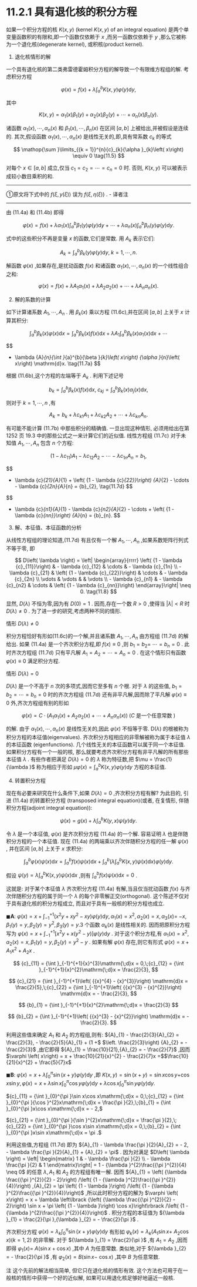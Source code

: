 # 11.2.1 具有退化核的积分方程

如果一个积分方程的核 $K\left( {x, y}\right)$ (kernel $K\left( {x, y}\right)$ of an integral equation) 是两个单变量函数积的有限和,即一个函数仅依赖于 $x$ ,而另一函数仅依赖于 $y$ ,那么它被称为一个退化核(degenerate kernel), 或积核(product kernel).

1. 退化核情形的解

一个具有退化核的第二类弗雷德霍姆积分方程的解导致一个有限维方程组的解. 考虑积分方程

$$
\varphi \left( x\right)  = f\left( x\right)  + \lambda {\int }_{a}^{b}K\left( {x, y}\right) \varphi \left( y\right) \mathrm{d}y, \tag{11.4a}
$$

其中

$$
K\left( {x, y}\right)  = {\alpha }_{1}\left( x\right) {\beta }_{1}\left( y\right)  + {\alpha }_{2}\left( x\right) {\beta }_{2}\left( y\right)  + \cdots  + {\alpha }_{n}\left( x\right) {\beta }_{n}\left( y\right) . \tag{11.4b}
$$

诸函数 ${\alpha }_{1}\left( x\right) ,\cdots ,{\alpha }_{n}\left( x\right)$ 和 ${\beta }_{1}\left( x\right) ,\cdots ,{\beta }_{n}\left( x\right)$ 在区间 $\left\lbrack  {a, b}\right\rbrack$ 上被给出,并被假设是连续的. 其次,假设函数 ${\alpha }_{1}\left( x\right) ,\cdots ,{\alpha }_{n}\left( x\right)$ 是线性无关的,即,具有常系数 ${c}_{k}$ 的等式

$$
\mathop{\sum }\limits_{{k = 1}}^{n}{c}_{k}{\alpha }_{k}\left( x\right)  \equiv  0 \tag{11.5}
$$

对每个 $x \in  \left\lbrack  {a, b}\right\rbrack$ 成立,仅当 ${c}_{1} = {c}_{2} = \cdots  = {c}_{n} = 0$ 时. 否则, $K\left( {x, y}\right)$ 可以被表示成较小数目乘积的和.

---

①原文将下式中的 $f\left( {\xi , y\left( \xi \right) }\right)$ 误为 $f\left( {\xi ,\eta \left( \xi \right) }\right)$ . - 译者注

---

由 (11.4a) 和 (11.4b) 即得

$$
\varphi \left( x\right)  = f\left( x\right)  + \lambda {\alpha }_{1}\left( x\right) {\int }_{a}^{b}{\beta }_{1}\left( y\right) \varphi \left( y\right) \mathrm{d}y + \cdots  + \lambda {\alpha }_{n}\left( x\right) {\int }_{a}^{b}{\beta }_{n}\left( y\right) \varphi \left( y\right) \mathrm{d}y. \tag{11.6a}
$$

式中的这些积分不再是变量 $x$ 的函数,它们是常数. 用 ${A}_{k}$ 表示它们:

$$
{A}_{k} = {\int }_{a}^{b}{\beta }_{k}\left( y\right) \varphi \left( y\right) \mathrm{d}y,\;k = 1,\cdots , n. \tag{11.6b}
$$

解函数 $\varphi \left( x\right)$ ,如果存在,是扰动函数 $f\left( x\right)$ 和诸函数 ${\alpha }_{1}\left( x\right) ,\cdots ,{\alpha }_{n}\left( x\right)$ 的一个线性组合之和:

$$
\varphi \left( x\right)  = f\left( x\right)  + \lambda {A}_{1}{\alpha }_{1}\left( x\right)  + \lambda {A}_{2}{\alpha }_{2}\left( x\right)  + \cdots  + \lambda {A}_{n}{\alpha }_{n}\left( x\right) . \tag{11.6c}
$$

2. 解的系数的计算

如下计算诸系数 ${A}_{1},\cdots ,{A}_{n}$ . 用 ${\beta }_{k}\left( x\right)$ 乘以方程 (11.6c),并在区间 $\left\lbrack  {a, b}\right\rbrack$ 上关于 $x$ 计算其积分:

$$
{\int }_{a}^{b}{\beta }_{k}\left( x\right) \varphi \left( x\right) \mathrm{d}x = {\int }_{a}^{b}{\beta }_{k}\left( x\right) f\left( x\right) \mathrm{d}x + \lambda {A}_{1}{\int }_{a}^{b}{\beta }_{k}\left( x\right) {\alpha }_{1}\left( x\right) \mathrm{d}x + \cdots
$$

$$
+ \lambda {A}_{n}{\int }_{a}^{b}{\beta }_{k}\left( x\right) {\alpha }_{n}\left( x\right) \mathrm{d}x. \tag{11.7a}
$$

根据 (11.6b),这个方程的左端等于 ${A}_{k}$ . 利用下述记号

$$
{b}_{k} = {\int }_{a}^{b}{\beta }_{k}\left( x\right) f\left( x\right) \mathrm{d}x,\;{c}_{kj} = {\int }_{a}^{b}{\beta }_{k}\left( x\right) {\alpha }_{j}\left( x\right) \mathrm{d}x, \tag{11.7b}
$$

则对于 $k = 1,\cdots , n$ ,有

$$
{A}_{k} = {b}_{k} + \lambda {c}_{k1}{A}_{1} + \lambda {c}_{k2}{A}_{2} + \cdots  + \lambda {c}_{kn}{A}_{n}. \tag{11.7c}
$$

有可能不能计算 (11.7b) 中那些积分的精确值. 一旦出现这种情形, 必须用给出在第 1252 页 19.3 中的那些公式之一来计算它们的近似值. 线性方程组 (11.7c) 对于未知值 ${A}_{1},\cdots ,{A}_{n}$ 包含 $n$ 个方程:

$$
\left( {1 - \lambda {c}_{11}}\right) {A}_{1} - \lambda {c}_{12}{A}_{2} - \cdots  - \lambda {c}_{1n}{A}_{n} = {b}_{1},
$$

$$
- \lambda {c}_{21}{A}_{1} + \left( {1 - \lambda {c}_{22}}\right) {A}_{2} - \cdots  - \lambda {c}_{2n}{A}_{n} = {b}_{2}, \tag{11.7d}
$$

$$
- \lambda {c}_{n1}{A}_{1} - \lambda {c}_{n2}{A}_{2} - \cdots  + \left( {1 - \lambda {c}_{nn}}\right) {A}_{n} = {b}_{n}.
$$

3. 解、本征值、本征函数的分析

从线性方程组的理论知道,(11.7d) 有且仅有一个解 ${A}_{1},\cdots ,{A}_{n}$ ,如果系数矩阵行列式不等于零, 即

$$
D\left( \lambda \right)  = \left| \begin{array}{rrrr} \left( {1 - \lambda {c}_{11}}\right) &  - \lambda {c}_{12} & \cdots &  - \lambda {c}_{1n} \\   - \lambda {c}_{21} & \left( {1 - \lambda {c}_{22}}\right) & \cdots &  - \lambda {c}_{2n} \\  \vdots & \vdots & & \vdots \\   - \lambda {c}_{n1} &  - \lambda {c}_{n2} & \cdots & \left( {1 - \lambda {c}_{nn}}\right)  \end{array}\right|  \neq  0. \tag{11.8}
$$

显然, $D\left( \lambda \right)$ 不恒为零,因为有 $D\left( 0\right)  = 1$ . 因而,存在一个数 $R > 0$ ,使得当 $\left| \lambda \right|  < R$ 时 $D\left( \lambda \right)  \neq  0$ . 为了进一步的研究,考虑两种不同的情形.

情形 $D\left( \lambda \right)  \neq  0$

积分方程恰好有形如(11.6c)的一个解,并且诸系数 ${A}_{1},\cdots ,{A}_{n}$ 由方程组 (11.7d) 的解给出. 如果 (11.4a) 是一个齐次积分方程,即 $f\left( x\right)  \equiv  0$ ,则 ${b}_{1} = {b}_{2} =$ $\cdots  = {b}_{n} = 0$ . 此时齐次方程组 (11.7d) 只有平凡解 ${A}_{1} = {A}_{2} = \cdots  = {A}_{n} = 0$ . 在这个情形只有函数 $\varphi \left( x\right)  \equiv  0$ 满足积分方程.

情形 $D\left( \lambda \right)  = 0$

$D\left( \lambda \right)$ 是一个不高于 $n$ 次的多项式,因而它至多有 $n$ 个根. 对于 $\lambda$ 的这些值, ${b}_{1} = {b}_{2} = \cdots  = {b}_{n} = 0$ 时的齐次方程组 (11.7d) 还有非平凡解,因而除了平凡解 $\varphi \left( x\right)  \equiv  0$ 外,齐次方程组有别的形如

$$
\varphi \left( x\right)  = C \cdot  \left( {{A}_{1}{\alpha }_{1}\left( x\right)  + {A}_{2}{\alpha }_{2}\left( x\right)  + \cdots  + {A}_{n}{\alpha }_{n}\left( x\right) }\right) \;\left( {C\text{ 是一个任意常数 }}\right)
$$

的解. 由于 ${\alpha }_{1}\left( x\right) ,\cdots ,{\alpha }_{n}\left( x\right)$ 是线性无关的,因此 $\varphi \left( x\right)$ 不恒等于零. $\mathrm{D}\left( \lambda \right)$ 的根被称为积分方程的本征值(eigenvalues). 齐次积分方程相应的非零解被称为属于本征值 $\lambda$ 的本征函数 (eigenfunctions). 几个线性无关的本征函数可以属于同一个本征值. 如果积分方程有一个一般的核, 那么就要考虑齐次积分方程有非平凡解的所有那些本征值 $\lambda$ . 有些作者把满足 $D\left( \lambda \right)  = 0$ 的 $\lambda$ 称为特征数,把 $\mu  = \frac{1}{\lambda }$ 称为相应于形如 ${\mu \varphi }\left( x\right)  = {\int }_{a}^{b}K\left( {x, y}\right) \varphi \left( y\right) \mathrm{d}y$ 方程的本征值.

4. 转置积分方程

现在有必要来研究在什么条件下,如果 $D\left( \lambda \right)  = 0$ ,齐次积分方程有解? 为此目的, 引进 (11.4a) 的转置积分方程 (transposed integral equation)(或者, 在复情形, 伴随积分方程(adjoint integral equation)):

$$
\psi \left( x\right)  = g\left( x\right)  + \lambda {\int }_{a}^{b}K\left( {y, x}\right) \psi \left( y\right) \mathrm{d}y. \tag{11.9a}
$$

令 $\lambda$ 是一个本征值, $\varphi \left( x\right)$ 是齐次积分方程 (11.4a) 的一个解. 容易证明 $\lambda$ 也是伴随积分方程的一个本征值. 现在 (11.4a) 的两端乘以齐次伴随积分方程的任一解 $\psi \left( x\right)$ , 并在区间 $\left\lbrack  {a, b}\right\rbrack$ 上关于 $x$ 求积分:

$$
{\int }_{a}^{b}\varphi \left( x\right) \psi \left( x\right) \mathrm{d}x = {\int }_{a}^{b}f\left( x\right) \psi \left( x\right) \mathrm{d}x + {\int }_{a}^{b}\left( {\lambda {\int }_{a}^{b}K\left( {x, y}\right) \psi \left( x\right) \mathrm{d}x}\right) \varphi \left( y\right) \mathrm{d}y. \tag{11.9b}
$$

假设 $\psi \left( y\right)  = \lambda {\int }_{a}^{b}K\left( {x, y}\right) \psi \left( x\right) \mathrm{d}x$ ,则有 ${\int }_{a}^{b}f\left( x\right) \psi \left( x\right) \mathrm{d}x = 0$ .

这就是: 对于某个本征值 $\lambda$ 齐次积分方程 (11.4a) 有解,当且仅当扰动函数 $f\left( x\right)$ 与齐次伴随积分方程的属于同一个 $\lambda$ 的每个非零解正交(orthogonal). 这个陈述不仅对于具有退化核的积分方程成立, 而且对于具有一般核的积分方程也成立.

$\blacksquare \mathbf{A}$: $\varphi \left( x\right)  = x + {\int }_{-1}^{+1}\left( {{x}^{2}y + x{y}^{2} - {xy}}\right) \varphi \left( y\right) \mathrm{d}y,{\alpha }_{1}\left( x\right)  = {x}^{2},{\alpha }_{2}\left( x\right)  = x,{\alpha }_{3}\left( x\right)  =$ $- x,{\beta }_{1}\left( y\right)  = y,{\beta }_{2}\left( y\right)  = {y}^{2},{\beta }_{3}\left( y\right)  = {y.3}$ 个函数 ${\alpha }_{k}\left( x\right)$ 是线性相关的. 因而把原积分方程写为 $\varphi \left( x\right)  = x + {\int }_{-1}^{+1}\left\lbrack  {{x}^{2}y + x\left( {{y}^{2} - y}\right) }\right\rbrack  \varphi \left( y\right) \mathrm{d}y$ . 对于这个积分方程,有 ${\alpha }_{1}\left( x\right)  = {x}^{2},{\alpha }_{2}\left( x\right)  = x,{\beta }_{1}\left( y\right)  = y,{\beta }_{2}\left( y\right)  = {y}^{2} - y$ . 如果有解 $\varphi \left( x\right)$ 存在,则它有形式 $\varphi \left( x\right)  = x + {A}_{1}{x}^{2} + {A}_{2}x$ .

$$
{c}_{11} = {\int }_{-1}^{+1}{x}^{3}\mathrm{\;d}x = 0,\;{c}_{12} = {\int }_{-1}^{+1}{x}^{2}\mathrm{\;d}x = \frac{2}{3},
$$

$$
{c}_{21} = {\int }_{-1}^{+1}\left( {{x}^{4} - {x}^{3}}\right) \mathrm{d}x = \frac{2}{5},\;{c}_{22} = {\int }_{-1}^{+1}\left( {{x}^{3} - {x}^{2}}\right) \mathrm{d}x =  - \frac{2}{3},
$$

$$
{b}_{1} = {\int }_{-1}^{+1}{x}^{2}\mathrm{\;d}x = \frac{2}{3}
$$

$$
{b}_{2} = {\int }_{-1}^{+1}\left( {{x}^{3} - {x}^{2}}\right) \mathrm{d}x =  - \frac{2}{3}.
$$

利用这些值来确定 ${A}_{1}$ 和 ${A}_{2}$ 的方程组,则有: ${A}_{1} - \frac{2}{3}{A}_{2} = \frac{2}{3}, - \frac{2}{5}{A}_{1} + (1 +$ $\left. \frac{2}{3}\right) {A}_{2} =  - \frac{2}{3}$ ,由它即得 ${A}_{1} = \frac{10}{21},{A}_{2} =  - \frac{2}{7}$ ,因而 $\varphi \left( x\right)  = x + \frac{10}{21}{x}^{2} - \frac{2}{7}x =$$\frac{10}{21}{x}^{2} + \frac{5}{7}x$

$\blacksquare \mathbf{B}$: $\varphi \left( x\right)  = x + \lambda {\int }_{0}^{\pi }\sin \left( {x + y}\right) \varphi \left( y\right) \mathrm{d}y$ ,即 $K\left( {x, y}\right)  = \sin \left( {x + y}\right)  = \sin x\cos y +$$\cos x\sin y,\varphi \left( x\right)  = x + \lambda \sin x{\int }_{0}^{\pi }\cos {y\varphi }\left( y\right) \mathrm{d}y + \lambda \cos x{\int }_{0}^{\pi }\sin {y\varphi }\left( y\right) \mathrm{d}y.$

${c}_{11} = {\int }_{0}^{\pi }\sin x\cos x\mathrm{\;d}x = 0,\;{c}_{12} = {\int }_{0}^{\pi }{\cos }^{2}x\mathrm{\;d}x = \frac{\pi }{2},\;{b}_{1} = {\int }_{0}^{\pi }x\cos x\mathrm{\;d}x =  - 2,$

${c}_{21} = {\int }_{0}^{\pi }{\sin }^{2}x\mathrm{\;d}x = \frac{\pi }{2},\;{c}_{22} = {\int }_{0}^{\pi }\cos x\sin x\mathrm{\;d}x = 0,\;{b}_{2} = {\int }_{0}^{\pi }x\sin x\mathrm{\;d}x = \pi .$

利用这些值,方程组 (11.7d) 即为 ${A}_{1} - \lambda \frac{\pi }{2}{A}_{2} =  - 2, - \lambda \frac{\pi }{2}{A}_{1} + {A}_{2} = \pi$ . 因为对满足 $D\left( \lambda \right)  = \left| \begin{matrix} 1 &  - \lambda \frac{\pi }{2} \\   - \lambda \frac{\pi }{2} & 1 \end{matrix}\right|  = 1 - {\lambda }^{2}\frac{{\pi }^{2}}{4} \neq  0$ 的任意 $\lambda ,{A}_{1}$ 和 ${A}_{2}$ 的方程组有唯一解. 因而 ${A}_{1} = \left( {\lambda \frac{{\pi }^{2}}{2} - 2}\right) /\left( {1 - {\lambda }^{2}\frac{{\pi }^{2}}{4}}\right) ,{A}_{2} = \pi \left( {1 - \lambda }\right) /\left( {1 - {\lambda }^{2}\frac{{\pi }^{2}}{4}}\right)$ ,所以此时积分方程的解为 $\varphi \left( x\right)  = x + \lambda \left\lbrack  {\left( {\lambda \frac{{\pi }^{2}}{2} - 2}\right) \sin x + \pi \left( {1 - \lambda }\right) \cos x}\right\rbrack  /\left( {1 - {\lambda }^{2}\frac{{\pi }^{2}}{4}}\right)$ . 积分方程的本征值为 ${\lambda }_{1} = \frac{2}{\pi },{\lambda }_{2} =  - \frac{2}{\pi }$ .

齐次积分方程 $\varphi \left( x\right)  = {\lambda }_{k}{\int }_{0}^{\pi }\sin \left( {x + y}\right) \varphi \left( y\right) \mathrm{d}y$ 有形如 ${\varphi }_{k}\left( x\right)  = {\lambda }_{k}\left( {{A}_{1}\sin x + }\right.$ $\left. {{A}_{2}\cos x}\right) \left( {k = 1,2}\right)$ 的非零解. 对于 ${\lambda }_{1} = \frac{2}{\pi }$ ,有 ${A}_{1} = {A}_{2}$ ,因而即得 ${\varphi }_{1}\left( x\right)  =$ $A\left( {\sin x + \cos x}\right)$ ,其中 $A$ 为任意常数. 类似地,对于 ${\lambda }_{2} =  - \frac{2}{\pi }$ ,有 ${\varphi }_{2}\left( x\right)  = B(\sin x -$ $\cos x)$ ,其中 $B$ 为任意常数.

注 这个先前的解法相当简单, 但它只在退化核的情形有效. 这个方法也可用于在一般核的情形中获得一个好的近似解, 如果可以用退化核足够好地逼近一般核.
